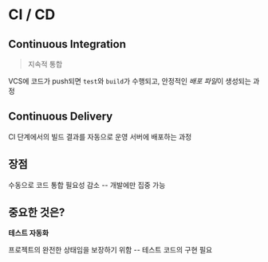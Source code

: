 # CI / CD

## Continuous Integration

> 지속적 통합

VCS에 코드가 push되면 `test`와 `build`가 수행되고, 안정적인 *배포 파일*이 생성되는 과정

## Continuous Delivery

CI 단계에서의 빌드 결과를 자동으로 운영 서버에 배포하는 과정

## 장점

수동으로 코드 통합 필요성 감소 -- 개발에만 집중 가능

## 중요한 것은?

**테스트 자동화**

프로젝트의 완전한 상태임을 보장하기 위함 -- 테스트 코드의 구현 필요